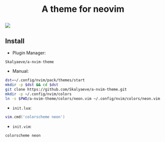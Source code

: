 # <p align="center">A theme for neovim</p>
![](https://github.com/Skalyaeve/images-1/blob/main/screenshot/nvim-theme.png)

## Install
- Plugin Manager:
```
Skalyaeve/a-nvim-theme
```
- Manual:
```sh
dst=~/.config/nvim/pack/themes/start
mkdir -p $dst && cd $dst
git clone https://github.com/Skalyaeve/a-nvim-theme.git
mkdir -p ~/.config/nvim/colors
ln -s $PWD/a-nvim-theme/colors/neon.vim ~/.config/nvim/colors/neon.vim
```

- `init.lua`:
```lua
vim.cmd('colorscheme neon')
```

- `init.vim`:
```vim
colorscheme neon
```

